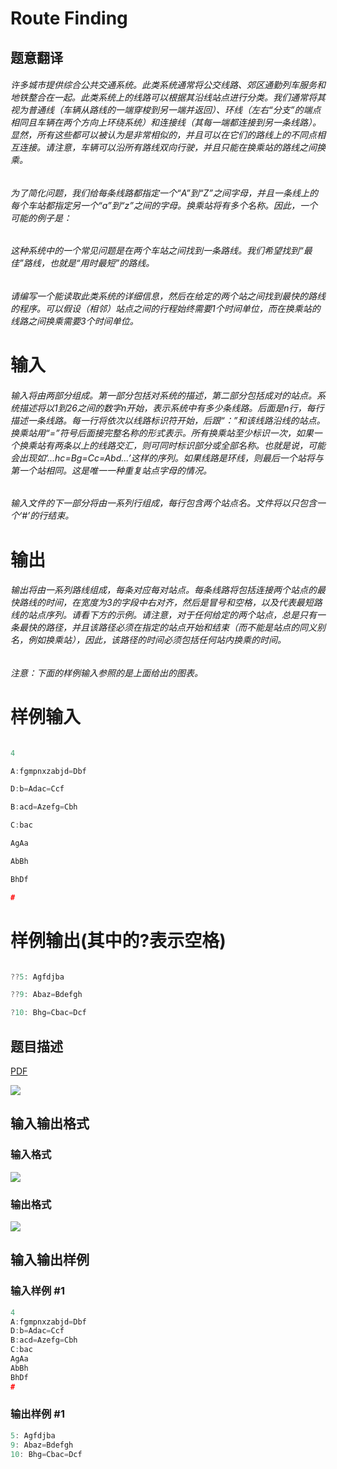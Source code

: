 # Route Finding

## 题意翻译

###### 许多城市提供综合公共交通系统。此类系统通常将公交线路、郊区通勤列车服务和地铁整合在一起。此类系统上的线路可以根据其沿线站点进行分类。我们通常将其视为普通线（车辆从路线的一端穿梭到另一端并返回）、环线（左右“分支”的端点相同且车辆在两个方向上环绕系统）和连接线（其每一端都连接到另一条线路）。显然，所有这些都可以被认为是非常相似的，并且可以在它们的路线上的不同点相互连接。请注意，车辆可以沿所有路线双向行驶，并且只能在换乘站的路线之间换乘。

###### 为了简化问题，我们给每条线路都指定一个“A”到“Z”之间字母，并且一条线上的每个车站都指定另一个“a”到“z”之间的字母。换乘站将有多个名称。因此，一个可能的例子是：

######

######

###### 这种系统中的一个常见问题是在两个车站之间找到一条路线。我们希望找到“最佳”路线，也就是“用时最短”的路线。

###### 请编写一个能读取此类系统的详细信息，然后在给定的两个站之间找到最快的路线的程序。可以假设（相邻）站点之间的行程始终需要1个时间单位，而在换乘站的线路之间换乘需要3个时间单位。

# 输入

###### 输入将由两部分组成。第一部分包括对系统的描述，第二部分包括成对的站点。系统描述将以1到26之间的数字n开始，表示系统中有多少条线路。后面是n行，每行描述一条线路。每一行将依次以线路标识符开始，后跟“：”和该线路沿线的站点。换乘站用“=”符号后面接完整名称的形式表示。所有换乘站至少标识一次，如果一个换乘站有两条以上的线路交汇，则可同时标识部分或全部名称。也就是说，可能会出现如‘...hc=Bg=Cc=Abd...’这样的序列。如果线路是环线，则最后一个站将与第一个站相同。这是唯一一种重复站点字母的情况。

###### 输入文件的下一部分将由一系列行组成，每行包含两个站点名。文件将以只包含一个‘#’的行结束。

# 输出

###### 输出将由一系列路线组成，每条对应每对站点。每条线路将包括连接两个站点的最快路线的时间，在宽度为3的字段中右对齐，然后是冒号和空格，以及代表最短路线的站点序列。请看下方的示例。请注意，对于任何给定的两个站点，总是只有一条最快的路径，并且该路径必须在指定的站点开始和结束（而不能是站点的同义别名，例如换乘站），因此，该路径的时间必须包括任何站内换乘的时间。

###### 注意：下面的样例输入参照的是上面给出的图表。

# 样例输入

```c

4

A:fgmpnxzabjd=Dbf

D:b=Adac=Ccf

B:acd=Azefg=Cbh

C:bac

AgAa

AbBh

BhDf

#

```

# 样例输出(其中的?表示空格)

```c

??5: Agfdjba

??9: Abaz=Bdefgh

?10: Bhg=Cbac=Dcf

```

## 题目描述

[problemUrl]: https://uva.onlinejudge.org/index.php?option=com_onlinejudge&Itemid=8&category=3&page=show_problem&problem=93

[PDF](https://uva.onlinejudge.org/external/1/p157.pdf)

![](https://cdn.luogu.com.cn/upload/vjudge_pic/UVA157/77cf77ec718af2b613ba60a39597ef7235f24247.png)

## 输入输出格式

### 输入格式

![](https://cdn.luogu.com.cn/upload/vjudge_pic/UVA157/c136d252554be59062e6a6aff607484881dc9905.png)

### 输出格式

![](https://cdn.luogu.com.cn/upload/vjudge_pic/UVA157/0424d2d17bc2dc80cc5a62a66f5d92395f61f061.png)

## 输入输出样例

### 输入样例 #1

```cpp
4
A:fgmpnxzabjd=Dbf
D:b=Adac=Ccf
B:acd=Azefg=Cbh
C:bac
AgAa
AbBh
BhDf
#
```


### 输出样例 #1

```cpp
5: Agfdjba
9: Abaz=Bdefgh
10: Bhg=Cbac=Dcf
```



